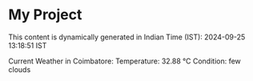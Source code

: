 # My Project

This content is dynamically generated in Indian Time (IST): 2024-09-25 13:18:51 IST


Current Weather in Coimbatore:
Temperature: 32.88 °C
Condition: few clouds
